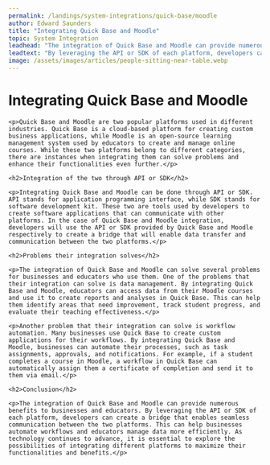 ```yaml
---
permalink: /landings/system-integrations/quick-base/moodle
author: Edward Saunders
title: "Integrating Quick Base and Moodle"
topic: System Integration
leadhead: "The integration of Quick Base and Moodle can provide numerous benefits to businesses and educators"
leadtext: "By leveraging the API or SDK of each platform, developers can create a bridge that enables seamless communication between the two platforms. This can help businesses automate workflows and educators manage data more efficiently. As technology continues to advance, it is essential to explore the possibilities of integrating different platforms to maximize their functionalities and benefits."
image: /assets/images/articles/people-sitting-near-table.webp
---
```

<div class="arttext">
	<h1>Integrating Quick Base and Moodle</h1>

	<p>Quick Base and Moodle are two popular platforms used in different industries. Quick Base is a cloud-based platform for creating custom business applications, while Moodle is an open-source learning management system used by educators to create and manage online courses. While these two platforms belong to different categories, there are instances when integrating them can solve problems and enhance their functionalities even further.</p>

	<h2>Integration of the two through API or SDK</h2>

	<p>Integrating Quick Base and Moodle can be done through API or SDK. API stands for application programming interface, while SDK stands for software development kit. These two are tools used by developers to create software applications that can communicate with other platforms. In the case of Quick Base and Moodle integration, developers will use the API or SDK provided by Quick Base and Moodle respectively to create a bridge that will enable data transfer and communication between the two platforms.</p>

	<h2>Problems their integration solves</h2>

	<p>The integration of Quick Base and Moodle can solve several problems for businesses and educators who use them. One of the problems that their integration can solve is data management. By integrating Quick Base and Moodle, educators can access data from their Moodle courses and use it to create reports and analyses in Quick Base. This can help them identify areas that need improvement, track student progress, and evaluate their teaching effectiveness.</p>

	<p>Another problem that their integration can solve is workflow automation. Many businesses use Quick Base to create custom applications for their workflows. By integrating Quick Base and Moodle, businesses can automate their processes, such as task assignments, approvals, and notifications. For example, if a student completes a course in Moodle, a workflow in Quick Base can automatically assign them a certificate of completion and send it to them via email.</p>

	<h2>Conclusion</h2>

	<p>The integration of Quick Base and Moodle can provide numerous benefits to businesses and educators. By leveraging the API or SDK of each platform, developers can create a bridge that enables seamless communication between the two platforms. This can help businesses automate workflows and educators manage data more efficiently. As technology continues to advance, it is essential to explore the possibilities of integrating different platforms to maximize their functionalities and benefits.</p>
	
</div>